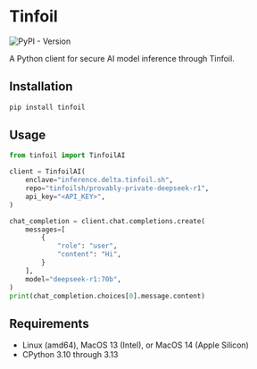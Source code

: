 # Tinfoil

![PyPI - Version](https://img.shields.io/pypi/v/tinfoil)

A Python client for secure AI model inference through Tinfoil.

## Installation

```bash
pip install tinfoil
```

## Usage

```python
from tinfoil import TinfoilAI

client = TinfoilAI(
    enclave="inference.delta.tinfoil.sh",
    repo="tinfoilsh/provably-private-deepseek-r1",
    api_key="<API_KEY>",
)

chat_completion = client.chat.completions.create(
    messages=[
        {
            "role": "user",
            "content": "Hi",
        }
    ],
    model="deepseek-r1:70b",
)
print(chat_completion.choices[0].message.content)
```

## Requirements

- Linux (amd64), MacOS 13 (Intel), or MacOS 14 (Apple Silicon)
- CPython 3.10 through 3.13
